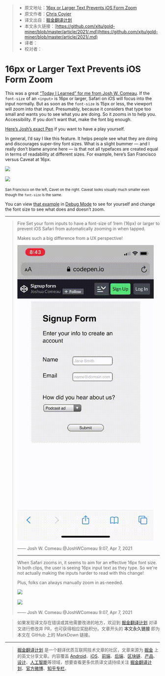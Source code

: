 > * 原文地址：[16px or Larger Text Prevents iOS Form Zoom](https://css-tricks.com/16px-or-larger-text-prevents-ios-form-zoom/)
> * 原文作者：[Chris Coyier ](https://css-tricks.com/author/chriscoyier/)
> * 译文出自：[掘金翻译计划](https://github.com/xitu/gold-miner)
> * 本文永久链接：[https://github.com/xitu/gold-miner/blob/master/article/2021/.md](https://github.com/xitu/gold-miner/blob/master/article/2021/.md)
> * 译者：
> * 校对者：

# 16px or Larger Text Prevents iOS Form Zoom

This was a great [“Today I Learned” for me from Josh W. Comeau](https://twitter.com/joshwcomeau/status/1379782931116351490?s=12). If the `font-size` of an `<input>` is 16px or larger, Safari on iOS will focus into the input normally. But as soon as the `font-size` is 15px or less, the viewport will zoom into that input. Presumably, because it considers that type too small and wants you to see what you are doing. So it zooms in to help you. Accessibility. If you don’t want that, make the font big enough.

[Here’s Josh’s exact Pen](https://codepen.io/joshwcomeau/pen/VwPMPZo) if you want to have a play yourself.

In general, I’d say I like this feature. It helps people see what they are doing and discourages super-tiny font sizes. What is a slight bummer — and I really don’t blame anyone here — is that not all typefaces are created equal in terms of readability at different sizes. For example, here’s San Francisco versus Caveat at 16px.

![](https://i2.wp.com/css-tricks.com/wp-content/uploads/2021/04/Screen-Shot-2021-04-30-at-9.11.55-AM.png?resize=558%2C344&ssl=1)

![](https://i2.wp.com/css-tricks.com/wp-content/uploads/2021/04/Screen-Shot-2021-04-30-at-9.11.55-AM.png?resize=558%2C344&ssl=1)

<small>San Francisco on the left, Cavet on the right. Caveat looks visually much smaller even though the `font-size` is the same.</small>

You can view [that example](https://codepen.io/chriscoyier/pen/MWJxXWz) in [Debug Mode](https://cdpn.io/chriscoyier/debug/MWJxXWz) to see for yourself and change the font size to see what does and doesn’t zoom.

---

> Fire Set your form inputs to have a font-size of 1rem (16px) or larger to prevent iOS Safari from automatically zooming in when tapped.
> 
> Makes such a big difference from a UX perspective!
> 
> [comment]: <> (Original Video Link: https://video.twimg.com/tweet_video/EyX2MSaXMAExyQA.mp4)
> 
> ![](https://github.com/PassionPenguin/gold-miner-images/blob/master/16px-or-larger-text-prevents-ios-form-zoom-EyX2MSaXMAExyQA.gif?raw=true)
> 
> —— Josh W. Comeau @JoshWComeau 9:07, Apr 7, 2021
> 
> ---
>
> When Safari zooms in, it seems to aim for an effective 16px font size. In both clips, the user is seeing 16px input text as they type. So we're not actually making the inputs harder to read with this change!
> 
> Plus, folks can always manually zoom in as-needed.
> 
> ![](https://pbs.twimg.com/media/EyX5HAlXEAErIj6?format=png&name=small)
> 
> ![](https://pbs.twimg.com/media/EyX5IBWWUAA8Sis?format=png&name=small)
> 
> —— Josh W. Comeau @JoshWComeau 9:07, Apr 7, 2021

> 如果发现译文存在错误或其他需要改进的地方，欢迎到 [掘金翻译计划](https://github.com/xitu/gold-miner) 对译文进行修改并 PR，也可获得相应奖励积分。文章开头的 **本文永久链接** 即为本文在 GitHub 上的 MarkDown 链接。

---

> [掘金翻译计划](https://github.com/xitu/gold-miner) 是一个翻译优质互联网技术文章的社区，文章来源为 [掘金](https://juejin.im) 上的英文分享文章。内容覆盖 [Android](https://github.com/xitu/gold-miner#android)、[iOS](https://github.com/xitu/gold-miner#ios)、[前端](https://github.com/xitu/gold-miner#前端)、[后端](https://github.com/xitu/gold-miner#后端)、[区块链](https://github.com/xitu/gold-miner#区块链)、[产品](https://github.com/xitu/gold-miner#产品)、[设计](https://github.com/xitu/gold-miner#设计)、[人工智能](https://github.com/xitu/gold-miner#人工智能)等领域，想要查看更多优质译文请持续关注 [掘金翻译计划](https://github.com/xitu/gold-miner)、[官方微博](http://weibo.com/juejinfanyi)、[知乎专栏](https://zhuanlan.zhihu.com/juejinfanyi)。
